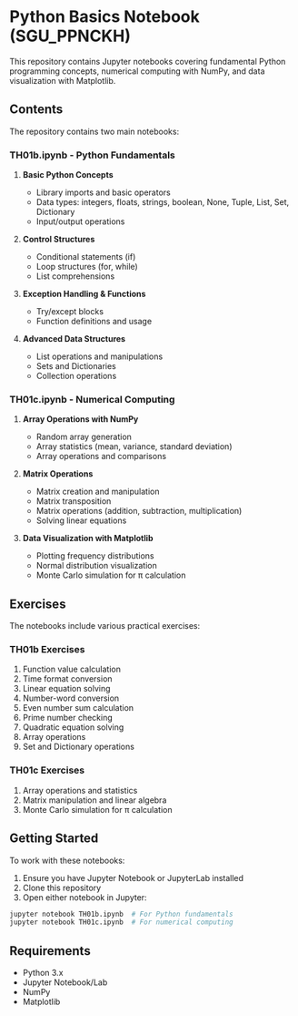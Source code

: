 # Python Basics Notebook (SGU_PPNCKH)

This repository contains Jupyter notebooks covering fundamental Python programming concepts, numerical computing with NumPy, and data visualization with Matplotlib.

## Contents

The repository contains two main notebooks:

### TH01b.ipynb - Python Fundamentals

1. **Basic Python Concepts**

    - Library imports and basic operators
    - Data types: integers, floats, strings, boolean, None, Tuple, List, Set, Dictionary
    - Input/output operations

2. **Control Structures**

    - Conditional statements (if)
    - Loop structures (for, while)
    - List comprehensions

3. **Exception Handling & Functions**

    - Try/except blocks
    - Function definitions and usage

4. **Advanced Data Structures**
    - List operations and manipulations
    - Sets and Dictionaries
    - Collection operations

### TH01c.ipynb - Numerical Computing

1. **Array Operations with NumPy**

    - Random array generation
    - Array statistics (mean, variance, standard deviation)
    - Array operations and comparisons

2. **Matrix Operations**

    - Matrix creation and manipulation
    - Matrix transposition
    - Matrix operations (addition, subtraction, multiplication)
    - Solving linear equations

3. **Data Visualization with Matplotlib**
    - Plotting frequency distributions
    - Normal distribution visualization
    - Monte Carlo simulation for π calculation

## Exercises

The notebooks include various practical exercises:

### TH01b Exercises

1. Function value calculation
2. Time format conversion
3. Linear equation solving
4. Number-word conversion
5. Even number sum calculation
6. Prime number checking
7. Quadratic equation solving
8. Array operations
9. Set and Dictionary operations

### TH01c Exercises

1. Array operations and statistics
2. Matrix manipulation and linear algebra
3. Monte Carlo simulation for π calculation

## Getting Started

To work with these notebooks:

1. Ensure you have Jupyter Notebook or JupyterLab installed
2. Clone this repository
3. Open either notebook in Jupyter:

```bash
jupyter notebook TH01b.ipynb  # For Python fundamentals
jupyter notebook TH01c.ipynb  # For numerical computing
```

## Requirements

-   Python 3.x
-   Jupyter Notebook/Lab
-   NumPy
-   Matplotlib
